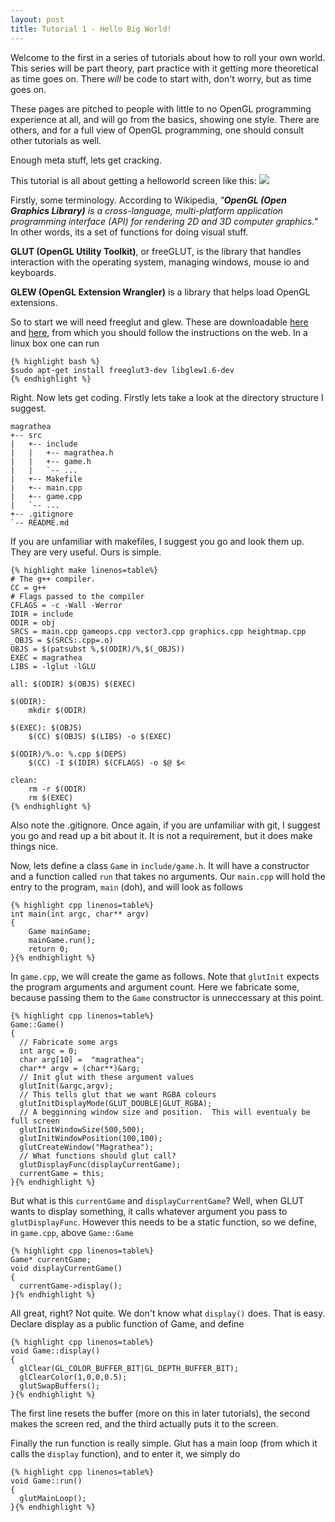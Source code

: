 ```yaml
---
layout: post
title: Tutorial 1 - Hello Big World!
---
```


Welcome to the first in a series of tutorials about how to roll your own world.  This series will be part theory, part practice with it getting more theoretical as time goes on.  There _will_ be code to start with, don't worry, but as time goes on.

These pages are pitched to people with little to no OpenGL programming experience at all, and will go from the basics, showing one style.  There are others, and for a full view of OpenGL programming, one should consult other tutorials as well.

Enough meta stuff, lets get cracking.

This tutorial is all about getting a helloworld screen like this:
![](http://rspencer01.github.io/Project-Magrathea-V2/assets/Screenshot1.png)

Firstly, some terminology.  According to Wikipedia, _"**OpenGL (Open Graphics Library)** is a cross-language, multi-platform application programming interface (API) for rendering 2D and 3D computer graphics."_  In other words, its a set of functions for doing visual stuff.

**GLUT (OpenGL Utility Toolkit)**, or freeGLUT, is the library that handles interaction with the operating system, managing windows, mouse io and keyboards.

**GLEW (OpenGL Extension Wrangler)** is a library that helps load OpenGL extensions.

So to start we will need freeglut and glew.  These are downloadable [here][1] and [here][2], from which you should follow the instructions on the web.  In a linux box one can run

    {% highlight bash %}
    $sudo apt-get install freeglut3-dev libglew1.6-dev
    {% endhighlight %}

Right.  Now lets get coding.  Firstly lets take a look at the directory structure I suggest.

    magrathea
    +-- src
    |   +-- include
    |   |   +-- magrathea.h
    |   |   +-- game.h
    |   |   `-- ...
    |   +-- Makefile
    |   +-- main.cpp
    |   +-- game.cpp
    |   `-- ...
    +-- .gitignore 
    `-- README.md
        
If you are unfamiliar with makefiles, I suggest you go and look them up.  They are very useful.  Ours is simple.

    {% highlight make linenos=table%}
    # The g++ compiler.
    CC = g++
    # Flags passed to the compiler
    CFLAGS = -c -Wall -Werror
    IDIR = include
    ODIR = obj
    SRCS = main.cpp gameops.cpp vector3.cpp graphics.cpp heightmap.cpp
    _OBJS = $(SRCS:.cpp=.o)
    OBJS = $(patsubst %,$(ODIR)/%,$(_OBJS))
    EXEC = magrathea
    LIBS = -lglut -lGLU 

    all: $(ODIR) $(OBJS) $(EXEC)

    $(ODIR):
        mkdir $(ODIR)

    $(EXEC): $(OBJS)
        $(CC) $(OBJS) $(LIBS) -o $(EXEC)

    $(ODIR)/%.o: %.cpp $(DEPS)
        $(CC) -I $(IDIR) $(CFLAGS) -o $@ $<

    clean:
        rm -r $(ODIR)
        rm $(EXEC)
    {% endhighlight %}

Also note the .gitignore.  Once again, if you are unfamiliar with git, I suggest you go and read up a bit about it.  It is not a requirement, but it does make things nice.  

Now, lets define a class `Game` in `include/game.h`.  It will have a constructor and a function called `run` that takes no arguments.  Our `main.cpp` will hold the entry to the program, `main` (doh), and will look as follows

    {% highlight cpp linenos=table%}
    int main(int argc, char** argv)
    {
        Game mainGame;
        mainGame.run();
        return 0;
    }{% endhighlight %}

In `game.cpp`, we will create the game as follows.  Note that `glutInit` expects the program arguments and argument count.  Here we fabricate some, because passing them to the `Game` constructor is unneccessary at this point.

    {% highlight cpp linenos=table%}
    Game::Game()
    {
      // Fabricate some args
      int argc = 0;
      char arg[10] =  "magrathea";
      char** argv = (char**)&arg;
      // Init glut with these argument values
      glutInit(&argc,argv);
      // This tells glut that we want RGBA colours
      glutInitDisplayMode(GLUT_DOUBLE|GLUT_RGBA);
      // A begginning window size and position.  This will eventualy be full screen
      glutInitWindowSize(500,500);
      glutInitWindowPosition(100,100);
      glutCreateWindow("Magrathea");
      // What functions should glut call?
      glutDisplayFunc(displayCurrentGame);
      currentGame = this;
    }{% endhighlight %}

But what is this `currentGame` and `displayCurrentGame`?  Well, when GLUT wants to display something, it calls whatever argument you pass to `glutDisplayFunc`.  However this needs to be a static function, so we define, in `game.cpp`, above `Game::Game`

    {% highlight cpp linenos=table%}
    Game* currentGame;
    void displayCurrentGame()
    {
      currentGame->display();
    }{% endhighlight %}

All great, right?  Not quite.  We don't know what `display()` does.  That is easy.  Declare display as a public function of Game, and define

    {% highlight cpp linenos=table%}
    void Game::display()
    {
      glClear(GL_COLOR_BUFFER_BIT|GL_DEPTH_BUFFER_BIT);
      glClearColor(1,0,0,0.5);
      glutSwapBuffers();
    }{% endhighlight %}

The first line resets the buffer (more on this in later tutorials), the second makes the screen red, and the third actually puts it to the screen.

Finally the run function is really simple.  Glut has a main loop (from which it calls the `display` function), and to enter it, we simply do

    {% highlight cpp linenos=table%}
    void Game::run()
    {
      glutMainLoop();
    }{% endhighlight %}

[1]: http://freeglut.sourceforge.net/
[2]: http://glew.sourceforge.net/install.html
